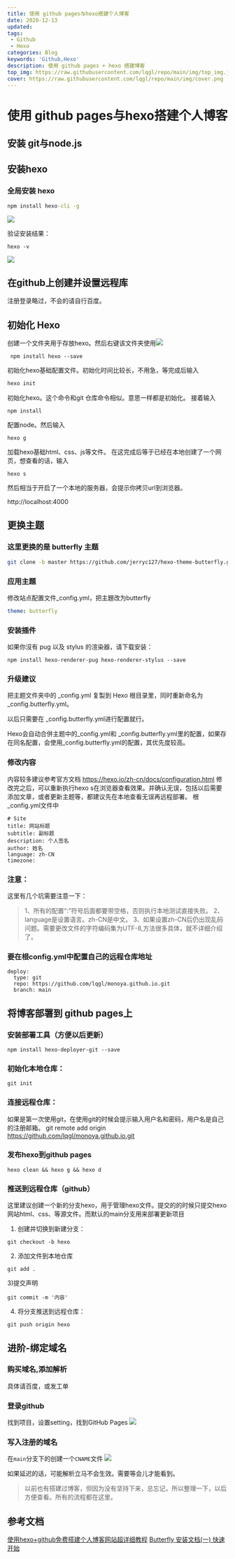```yaml
---
title: 使用 github pages与hexo搭建个人博客
date: 2020-12-13
updated:
tags:
 - Github
 - Hexo
categories: Blog
keywords: 'Github,Hexo'
description: 使用 github pages + hexo 搭建博客
top_img: https://raw.githubusercontent.com/lqgl/repo/main/img/top_img.jpg
cover: https://raw.githubusercontent.com/lqgl/repo/main/img/cover.png
---
```


# 使用 github pages与hexo搭建个人博客

## 安装 git与node.js

## 安装hexo

### 全局安装 hexo
```cmd
npm install hexo-cli -g
```

![](https://raw.githubusercontent.com/lqgl/repo/main/img/image-20201213171607021.png)

验证安装结果：
```
hexo -v
```

![](https://raw.githubusercontent.com/lqgl/repo/main/img/image-20201213171742218.png)

## 在github上创建并设置远程库

注册登录略过，不会的请自行百度。

## 初始化 Hexo

创建一个文件夹用于存放hexo。然后右键该文件夹使用![](https://raw.githubusercontent.com/lqgl/repo/main/img/image-20201213172009186.png)

```undefined
 npm install hexo --save
```

初始化hexo基础配置文件。初始化时间比较长，不用急，等完成后输入

```kotlin
hexo init
```

初始化hexo。这个命令和git 仓库命令相似。意思一样都是初始化。
 接着输入

```undefined
npm install
```

配置node。然后输入

```undefined
hexo g
```

加载hexo基础html、css、js等文件。
 在这完成后等于已经在本地创建了一个网页，想查看的话，输入

```undefined
hexo s
```

然后相当于开启了一个本地的服务器，会提示你拷贝url到浏览器。

http://localhost:4000

## 更换主题

### 这里更换的是 butterfly 主题
```bash
git clone -b master https://github.com/jerryc127/hexo-theme-butterfly.git themes/butterfly
```

### 应用主題

  修改站点配置文件_config.yml，把主題改为butterfly

```YAML
theme: butterfly
```
### 安装插件
如果你沒有 pug 以及 stylus 的渲染器，请下载安装：
```
npm install hexo-renderer-pug hexo-renderer-stylus --save
```
### 升级建议
把主题文件夹中的 _config.yml 复製到 Hexo 根目录里，同时重新命名为 _config.butterfly.yml。

以后只需要在 _config.butterfly.yml进行配置就行。

Hexo会自动合併主题中的_config.yml和 _config.butterfly.yml里的配置，如果存在同名配置，会使用_config.butterfly.yml的配置，其优先度较高。
### 修改内容
内容较多建议参考官方文档
https://hexo.io/zh-cn/docs/configuration.html
修改完之后，可以重新执行hexo s在浏览器查看效果。并确认无误，包括以后需要添加文章，或者更新主题等，都建议先在本地查看无误再远程部署。
根_config.yml文件中
```
# Site
title: 网站标题
subtitle: 副标题
description: 个人签名
author: 姓名
language: zh-CN
timezone:
```
### 注意：
这里有几个坑需要注意一下：
>1、所有的配置“:”符号后面都要带空格，否则执行本地测试直接失败。
2、language是设置语言。zh-CN是中文。
3、如果设置zh-CN后仍出现乱码问题。需要更改文件的字符编码集为UTF-8,方法很多具体，就不详细介绍了。

### 要在根config.yml中配置自己的远程仓库地址
```
deploy:
  type: git
  repo: https://github.com/lqgl/monoya.github.io.git
  branch: main
```
## 将博客部署到 github pages上

### 安装部署工具（方便以后更新）
```
npm install hexo-deployer-git --save
```
### 初始化本地仓库：
```
git init
```
### 连接远程仓库：
如果是第一次使用git，在使用git的时候会提示输入用户名和密码，用户名是自己的注册邮箱。
git remote add origin https://github.com/lqgl/monoya.github.io.git

### 发布hexo到github pages
```
hexo clean && hexo g && hexo d
```
### 推送到远程仓库（github）
这里建议创建一个新的分支hexo，用于管理hexo文件。提交的的时候只提交hexo网站html、css、等源文件。而默认的main分支用来部署更新项目
1) 创建并切换到新建分支：
```
git checkout -b hexo
```
2) 添加文件到本地仓库
```
git add .
```
3)提交声明
```
git commit -m '内容'
```
4) 将分支推送到远程仓库：
```
git push origin hexo
```
## 进阶-绑定域名
###  购买域名,添加解析
具体请百度，或发工单
### 登录github
找到项目，设置setting，找到GitHub Pages
![](https://raw.githubusercontent.com/lqgl/repo/main/img/image-20201213200436249.png)

### 写入注册的域名
在`main`分支下的创建一个`CNAME`文件
![](https://raw.githubusercontent.com/lqgl/repo/main/img/image-20201213200610626.png)

如果延迟的话，可能解析立马不会生效。需要等会儿才能看到。

>以前也有搭建过博客，但因为没有坚持下来，总忘记，所以整理一下，以后方便查看。所有的流程都在这里。

## 参考文档
[使用hexo+github免费搭建个人博客网站超详细教程](https://www.jianshu.com/p/a39573555039)
[Butterfly 安装文档(一) 快速开始](https://butterfly.js.org/posts/21cfbf15/)

